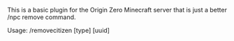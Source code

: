 This is a basic plugin for the Origin Zero Minecraft server that is just a better /npc remove command.

Usage:
/removecitizen [type] [uuid]
